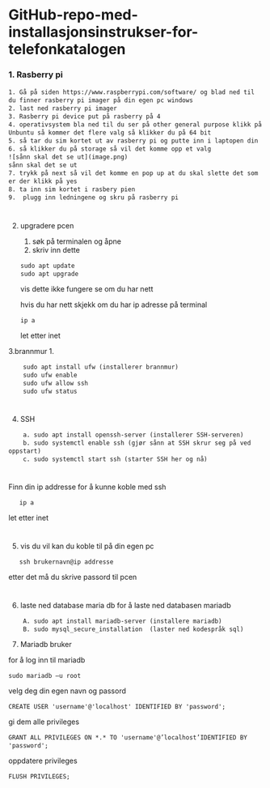 # GitHub-repo-med-installasjonsinstrukser-for-telefonkatalogen
 
### 1. Rasberry pi
    1. Gå på siden https://www.raspberrypi.com/software/ og blad ned til du finner rasberry pi imager på din egen pc windows 
    2. last ned rasberry pi imager
    3. Rasberry pi device put på rasberry på 4
    4. operativsystem bla ned til du ser på other general purpose klikk på Unbuntu så kommer det flere valg så klikker du på 64 bit
    5. så tar du sim kortet ut av rasberry pi og putte inn i laptopen din
    6. så klikker du på storage så vil det komme opp et valg
    ![sånn skal det se ut](image.png)
    sånn skal det se ut
    7. trykk på next så vil det komme en pop up at du skal slette det som er der klikk på yes
    8. ta inn sim kortet i rasbery pien
    9.  plugg inn ledningene og skru på rasberry pi 
    
#
 2. upgradere pcen
    1. søk på terminalen og åpne
    1. skriv inn dette
    ```shell
    sudo apt update
    sudo apt upgrade
    ```
    vis dette ikke fungere 
    se om du har nett
    
    hvis du har nett skjekk om du har ip adresse på terminal
    ```shell 
    ip a 
    ```
    let etter inet



 3.brannmur
 1.

``` shell
    sudo apt install ufw (installerer brannmur)
    sudo ufw enable 
    sudo ufw allow ssh
    sudo ufw status
```
#
 4. SSH 
``` shell
    a. sudo apt install openssh-server (installerer SSH-serveren)
    b. sudo systemctl enable ssh (gjør sånn at SSH skrur seg på ved oppstart)
    c. sudo systemctl start ssh (starter SSH her og nå)
```
#
Finn din ip addresse for å kunne koble med ssh
 ```shell 
    ip a 
```

let etter inet
#
5. vis du vil kan du koble til på din egen pc
 ```shell 
    ssh brukernavn@ip addresse
```

etter det må du skrive passord til pcen
#
6. laste ned database maria db
    for å laste ned databasen mariadb

```shell 
    A. sudo apt install mariadb-server (installere mariadb)
    B. sudo mysql_secure_installation  (laster ned kodespråk sql)
```

7. Mariadb bruker

for å log inn til mariadb

``` shell
sudo mariadb –u root
```

velg deg din egen navn og passord
``` shell
CREATE USER 'username'@'localhost' IDENTIFIED BY 'password';
```
gi dem alle privileges 
``` shell
GRANT ALL PRIVILEGES ON *.* TO 'username'@’localhost’IDENTIFIED BY 'password';
```

oppdatere privileges

``` shell
FLUSH PRIVILEGES;
```

